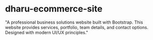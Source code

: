 # dharu-ecommerce-site
"A professional business solutions website built with Bootstrap. This website provides services, portfolio, team details, and contact options. Designed with modern UI/UX principles."
